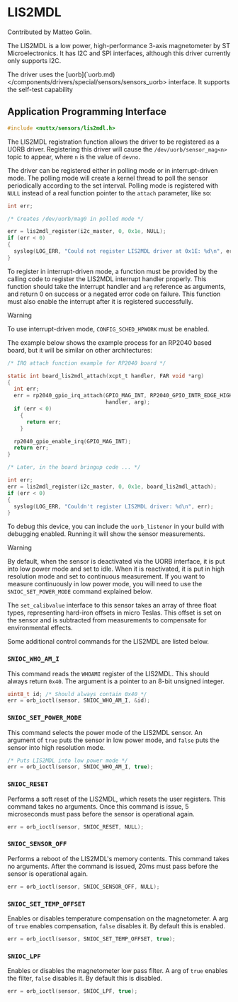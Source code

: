 # LIS2MDL

Contributed by Matteo Golin.

The LIS2MDL is a low power, high-performance 3-axis magnetometer by ST
Microelectronics. It has I2C and SPI interfaces, although this driver
currently only supports I2C.

The driver uses the \[<span class="title-ref">uorb\](\`uorb.md)
\</components/drivers/special/sensors/sensors\_uorb\></span> interface.
It supports the self-test capability

## Application Programming Interface

``` c
#include <nuttx/sensors/lis2mdl.h>
```

The LIS2MDL registration function allows the driver to be registered as
a UORB driver. Registering this driver will cause the
`/dev/uorb/sensor_mag<n>` topic to appear, where `n` is the value of
`devno`.

The driver can be registered either in polling mode or in
interrupt-driven mode. The polling mode will create a kernel thread to
poll the sensor periodically according to the set interval. Polling mode
is registered with `NULL` instead of a real function pointer to the
`attach` parameter, like so:

``` c
int err;

/* Creates /dev/uorb/mag0 in polled mode */

err = lis2mdl_register(i2c_master, 0, 0x1e, NULL);
if (err < 0)
{
  syslog(LOG_ERR, "Could not register LIS2MDL driver at 0x1E: %d\n", err);
}
```

To register in interrupt-driven mode, a function must be provided by the
calling code to register the LIS2MDL interrupt handler properly. This
function should take the interrupt handler and `arg` reference as
arguments, and return 0 on success or a negated error code on failure.
This function must also enable the interrupt after it is registered
successfully.

<div class="warning">

<div class="title">

Warning

</div>

To use interrupt-driven mode, `CONFIG_SCHED_HPWORK` must be enabled.

</div>

The example below shows the example process for an RP2040 based board,
but it will be similar on other architectures:

``` c
/* IRQ attach function example for RP2040 board */

static int board_lis2mdl_attach(xcpt_t handler, FAR void *arg)
{
  int err;
  err = rp2040_gpio_irq_attach(GPIO_MAG_INT, RP2040_GPIO_INTR_EDGE_HIGH,
                               handler, arg);
  if (err < 0)
    {
      return err;
    }

  rp2040_gpio_enable_irq(GPIO_MAG_INT);
  return err;
}

/* Later, in the board bringup code ... */

int err;
err = lis2mdl_register(i2c_master, 0, 0x1e, board_lis2mdl_attach);
if (err < 0)
{
  syslog(LOG_ERR, "Couldn't register LIS2MDL driver: %d\n", err);
}
```

To debug this device, you can include the `uorb_listener` in your build
with debugging enabled. Running it will show the sensor measurements.

<div class="warning">

<div class="title">

Warning

</div>

By default, when the sensor is deactivated via the UORB interface, it is
put into low power mode and set to idle. When it is reactivated, it is
put in high resolution mode and set to continuous measurement. If you
want to measure continuously in low power mode, you will need to use the
`SNIOC_SET_POWER_MODE` command explained below.

</div>

The `set_calibvalue` interface to this sensor takes an array of three
<span class="title-ref">float</span> types, representing hard-iron
offsets in micro Teslas. This offset is set on the sensor and is
subtracted from measurements to compensate for environmental effects.

Some additional control commands for the LIS2MDL are listed below.

### `SNIOC_WHO_AM_I`

This command reads the `WHOAMI` register of the LIS2MDL. This should
always return `0x40`. The argument is a pointer to an 8-bit unsigned
integer.

``` c
uint8_t id; /* Should always contain 0x40 */
err = orb_ioctl(sensor, SNIOC_WHO_AM_I, &id);
```

### `SNIOC_SET_POWER_MODE`

This command selects the power mode of the LIS2MDL sensor. An argument
of `true` puts the sensor in low power mode, and `false` puts the sensor
into high resolution mode.

``` c
/* Puts LIS2MDL into low power mode */
err = orb_ioctl(sensor, SNIOC_WHO_AM_I, true);
```

### `SNIOC_RESET`

Performs a soft reset of the LIS2MDL, which resets the user registers.
This command takes no arguments. Once this command is issue, 5
microseconds must pass before the sensor is operational again.

``` c
err = orb_ioctl(sensor, SNIOC_RESET, NULL);
```

### `SNIOC_SENSOR_OFF`

Performs a reboot of the LIS2MDL's memory contents. This command takes
no arguments. After the command is issued, 20ms must pass before the
sensor is operational again.

``` c
err = orb_ioctl(sensor, SNIOC_SENSOR_OFF, NULL);
```

### `SNIOC_SET_TEMP_OFFSET`

Enables or disables temperature compensation on the magnetometer. A arg
of `true` enables compensation, `false` disables it. By default this is
enabled.

``` c
err = orb_ioctl(sensor, SNIOC_SET_TEMP_OFFSET, true);
```

### `SNIOC_LPF`

Enables or disables the magnetometer low pass filter. A arg of `true`
enables the filter, `false` disables it. By default this is disabled.

``` c
err = orb_ioctl(sensor, SNIOC_LPF, true);
```
